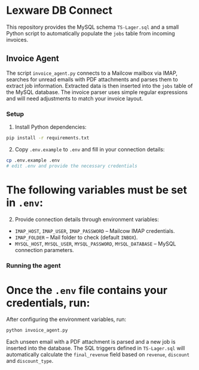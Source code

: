 # Lexware DB Connect

This repository provides the MySQL schema `TS-Lager.sql` and a small Python
script to automatically populate the `jobs` table from incoming invoices.

## Invoice Agent

The script `invoice_agent.py` connects to a Mailcow mailbox via IMAP, searches
for unread emails with PDF attachments and parses them to extract job
information. Extracted data is then inserted into the `jobs` table of the
MySQL database. The invoice parser uses simple regular expressions and will
need adjustments to match your invoice layout.

### Setup

1. Install Python dependencies:

```bash
pip install -r requirements.txt
```


2. Copy `.env.example` to `.env` and fill in your connection details:

```bash
cp .env.example .env
# edit .env and provide the necessary credentials
```

The following variables must be set in `.env`:
=======
2. Provide connection details through environment variables:

- `IMAP_HOST`, `IMAP_USER`, `IMAP_PASSWORD` – Mailcow IMAP credentials.
- `IMAP_FOLDER` – Mail folder to check (default `INBOX`).
- `MYSQL_HOST`, `MYSQL_USER`, `MYSQL_PASSWORD`, `MYSQL_DATABASE` – MySQL
  connection parameters.

### Running the agent


Once the `.env` file contains your credentials, run:
=======
After configuring the environment variables, run:


```bash
python invoice_agent.py
```

Each unseen email with a PDF attachment is parsed and a new job is inserted
into the database. The SQL triggers defined in `TS-Lager.sql` will automatically
calculate the `final_revenue` field based on `revenue`, `discount` and
`discount_type`.
